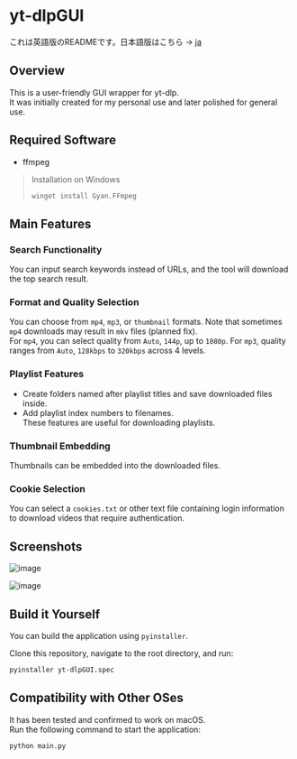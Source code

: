 # yt-dlpGUI

これは英語版のREADMEです。日本語版はこちら → [ja](README.md)

## Overview
This is a user-friendly GUI wrapper for yt-dlp.  
It was initially created for my personal use and later polished for general use.

## Required Software
- ffmpeg

> Installation on Windows
> ```bash
> winget install Gyan.FFmpeg
> ```

## Main Features
### Search Functionality
You can input search keywords instead of URLs, and the tool will download the top search result.

### Format and Quality Selection
You can choose from `mp4`, `mp3`, or `thumbnail` formats. Note that sometimes `mp4` downloads may result in `mkv` files (planned fix).  
For `mp4`, you can select quality from `Auto`, `144p`, up to `1080p`. For `mp3`, quality ranges from `Auto`, `128kbps` to `320kbps` across 4 levels.

### Playlist Features
- Create folders named after playlist titles and save downloaded files inside.  
- Add playlist index numbers to filenames.  
These features are useful for downloading playlists.

### Thumbnail Embedding
Thumbnails can be embedded into the downloaded files.

### Cookie Selection
You can select a `cookies.txt` or other text file containing login information to download videos that require authentication.

## Screenshots

![image](https://github.com/user-attachments/assets/41a929f1-b9e3-497f-afb4-3335e6de8198)

![image](https://github.com/user-attachments/assets/239eef17-f7b3-4133-89bb-ff72e0d44a2e)

## Build it Yourself
You can build the application using `pyinstaller`.

Clone this repository, navigate to the root directory, and run:
```bash
pyinstaller yt-dlpGUI.spec
```

## Compatibility with Other OSes
It has been tested and confirmed to work on macOS.  
Run the following command to start the application:
```bash
python main.py
```
